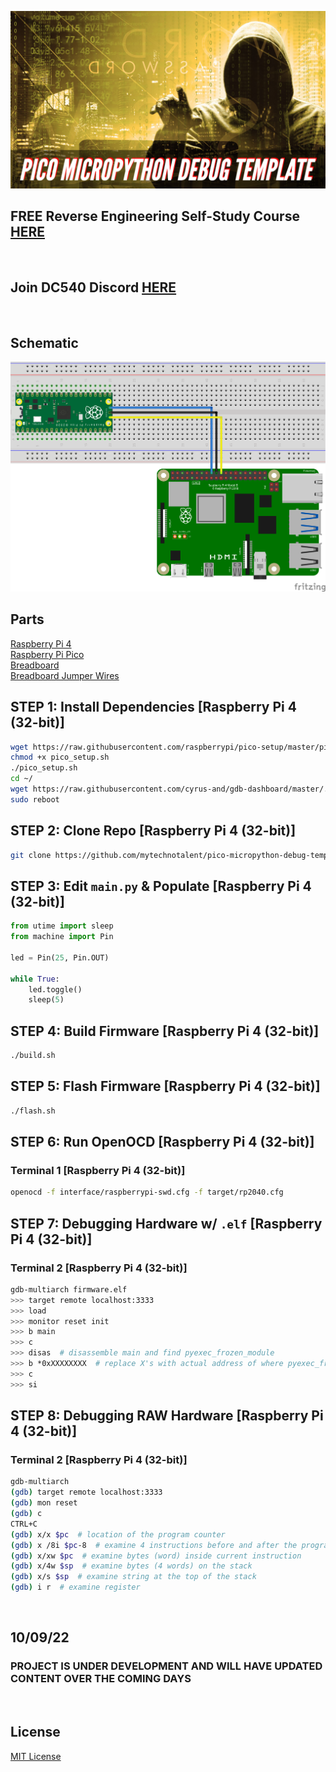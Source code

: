 ![image](https://github.com/mytechnotalent/pico-micropython-debug-template/blob/main/Pico%20MicroPython%20Debug%20Template-1.png?raw=true)

## FREE Reverse Engineering Self-Study Course [HERE](https://github.com/mytechnotalent/Reverse-Engineering-Tutorial)

<br>

## Join DC540 Discord [HERE](https://discord.gg/TC9V9RCr5U)

<br>

## Schematic
![image](https://github.com/mytechnotalent/pico-micropython-debug-template/blob/main/schematic.png?raw=true)

## Parts
[Raspberry Pi 4](https://www.amazon.com/Argon-Raspberry-Model-Case-AR_NEO_RPi4_2Gig_32GigSD/dp/B08BWNJLJ4) <br>
[Raspberry Pi Pico](https://www.amazon.com/Raspberry-Pre-Soldered-Microcontroller-Development-Dual-Core/dp/B08X7HN2VG) <br>
[Breadboard](https://www.amazon.com/DaFuRui-Solderless-Breadboard-Super-Plug/dp/B081YNHZF5) <br>
[Breadboard Jumper Wires](https://www.amazon.com/IZOKEE-Solderless-Breadboard-Arduino-Project/dp/B08151TQHG) <br>

## STEP 1: Install Dependencies [Raspberry Pi 4 (32-bit)]
```bash
wget https://raw.githubusercontent.com/raspberrypi/pico-setup/master/pico_setup.sh
chmod +x pico_setup.sh
./pico_setup.sh
cd ~/
wget https://raw.githubusercontent.com/cyrus-and/gdb-dashboard/master/.gdbinit
sudo reboot
```

## STEP 2: Clone Repo [Raspberry Pi 4 (32-bit)]
```bash
git clone https://github.com/mytechnotalent/pico-micropython-debug-template.git
```

## STEP 3: Edit `main.py` & Populate [Raspberry Pi 4 (32-bit)]
```python
from utime import sleep
from machine import Pin 

led = Pin(25, Pin.OUT)

while True:
    led.toggle()
    sleep(5)
```

## STEP 4: Build Firmware [Raspberry Pi 4 (32-bit)]
```bash
./build.sh
```

## STEP 5: Flash Firmware [Raspberry Pi 4 (32-bit)]
```bash
./flash.sh
```

## STEP 6: Run OpenOCD [Raspberry Pi 4 (32-bit)]
### Terminal 1 [Raspberry Pi 4 (32-bit)]
```bash
openocd -f interface/raspberrypi-swd.cfg -f target/rp2040.cfg
```

## STEP 7: Debugging Hardware w/ `.elf` [Raspberry Pi 4 (32-bit)]
### Terminal 2 [Raspberry Pi 4 (32-bit)]
```bash
gdb-multiarch firmware.elf
>>> target remote localhost:3333
>>> load
>>> monitor reset init
>>> b main
>>> c
>>> disas  # disassemble main and find pyexec_frozen_module
>>> b *0xXXXXXXXX  # replace X's with actual address of where pyexec_frozen_module is called
>>> c
>>> si
```

## STEP 8: Debugging RAW Hardware [Raspberry Pi 4 (32-bit)]
### Terminal 2 [Raspberry Pi 4 (32-bit)]
```bash
gdb-multiarch
(gdb) target remote localhost:3333
(gdb) mon reset
(gdb) c
CTRL+C
(gdb) x/x $pc  # location of the program counter
(gdb) x /8i $pc-8  # examine 4 instructions before and after the program counter
(gdb) x/xw $pc  # examine bytes (word) inside current instruction
(gdb) x/4w $sp  # examine bytes (4 words) on the stack
(gdb) x/s $sp  # examine string at the top of the stack
(gdb) i r  # examine register
```

<br>

## 10/09/22
### PROJECT IS UNDER DEVELOPMENT AND WILL HAVE UPDATED CONTENT OVER THE COMING DAYS 

<br>

## License
[MIT License](https://raw.githubusercontent.com/mytechnotalent/pico-micropython-debug-template/main/LICENSE)
